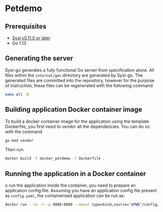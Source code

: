 # Petdemo

## Prerequisites

- [Sysl v0.11.0 or later ](https://sysl.io/docs/install/)
- Go 1.13

## Generating the server

Sysl-go generates a fully functional Go server from specification alone.
All files within the `internal/gen` directory are generated by Sysl-go.
The generated files are committed into the repository, however for the 
purpose of instruction, these files can be regenerated with the following
command
```sh
make all -B
```

## Building application Docker container image

To build a docker container image for the application using the template
Dockerfile, you first need to vendor all the dependencies. You can do so
with the command
```sh
go mod vendor
```

Then run:

```sh
docker build -t docker_petdemo -f Dockerfile .
```

## Running the application in a Docker container

o run the application inside the container, you need to prepare an
application config file. Assuming you have an application config file
present as `config.yaml`, the containerised application can be run as:

```sh
docker run --rm -t -p 8080:8080 --mount type=bind,source="$PWD"/config/config.yaml,target=/app/config.yaml,readonly docker_petdemo:latest /bin/Petdemo /app/config.yaml
```
